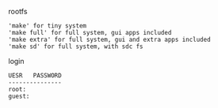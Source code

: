 rootfs
	
	'make' for tiny system
	'make full' for full system, gui apps included
	'make extra' for full system, gui and extra apps included
	'make sd' for full system, with sdc fs

login

	UESR   PASSWORD	
	---------------
	root: 
	guest: 
